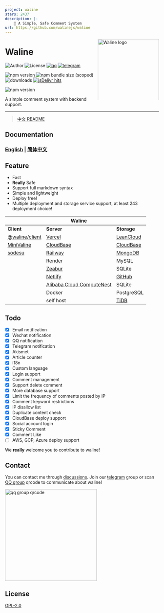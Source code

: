 ```yaml
---
project: waline
stars: 2437
description: |-
    💬 A Simple, Safe Comment System
url: https://github.com/walinejs/waline
---
```


<!-- markdownlint-disable MD033 MD041 -->

<img src="./assets/logo.png" width="200" align="right" alt="Waline logo" />

# Waline

![Author](https://img.shields.io/badge/author-lizheming,%20Mr.Hope-blue?style=for-the-badge) ![License](https://img.shields.io/github/license/walinejs/waline?style=for-the-badge) [![qq](https://img.shields.io/badge/qq-waline交流群-f75137?logo=TencentQQ&style=for-the-badge)](https://jq.qq.com/?_wv=1027&k=bKoVBppG) [![telegram](https://img.shields.io/badge/telegram-walinejs-2ca5e0?logo=telegram&style=for-the-badge)](https://t.me/walinejs)

![npm version](https://img.shields.io/npm/v/@waline/client?color=critical&logo=npm&style=flat-square&label=@waline/client) ![npm bundle size (scoped)](https://img.shields.io/bundlephobia/minzip/@waline/client?style=flat-square&label=@waline/client%20size) ![downloads](https://img.shields.io/npm/dm/@waline/vercel?style=flat-square&label=@waline/client%20downloads) [![jsDelivr hits](https://data.jsdelivr.com/v1/package/npm/@waline/client/badge)](https://www.jsdelivr.com/package/npm/@waline/client)

![npm version](https://img.shields.io/npm/v/@waline/vercel?color=critical&logo=npm&style=flat-square&label=@waline/vercel)

A simple comment system with backend support.

---

> [中文 README](https://github.com/walinejs/waline/blob/main/README_CN.md)

## Documentation

### [English](https://waline.js.org/en/) | [简体中文](https://waline.js.org/)

## Feature

- Fast
- **Really** Safe
- Support full markdown syntax
- Simple and lightweight
- Deploy free!
- Multiple deployment and storage service support, at least 243 deployment choice!

|                                                 | Waline                                                              |                                    |
| ----------------------------------------------- | ------------------------------------------------------------------- | ---------------------------------- |
| **Client**                                      | **Server**                                                          | **Storage**                        |
| [@waline/client](https://waline.js.org)         | [Vercel](https://vercel.com)                                        | [LeanCloud](https://leancloud.app) |
| [MiniValine](https://minivaline.js.org/)        | [CloudBase](https://cloudbase.net/)                                 | [CloudBase](https://clodbase.net)  |
| [sodesu](https://github.com/BeiyanYunyi/sodesu) | [Railway](https://railway.app)                                      | [MongoDB](https://mongodb.com)     |
|                                                 | [Render](https://render.com)                                        | MySQL                              |
|                                                 | [Zeabur](https://zeabur.com)                                        | SQLite                             |
|                                                 | [Netlify](https://netlify.com)                                      | [GitHub](https://github.com)       |
|                                                 | [Alibaba Cloud ComputeNest](https://computenest.console.aliyun.com) | SQLite                             |
|                                                 | Docker                                                              | PostgreSQL                         |
|                                                 | self host                                                           | [TiDB](https://tidbcloud.com/)     |

## Todo

- [x] Email notification
- [x] Wechat notification
- [x] QQ notification
- [x] Telegram notification
- [x] Akismet
- [x] Article counter
- [x] i18n
- [x] Custom language
- [x] Login support
- [x] Comment management
- [x] Support delete comment
- [x] More database support
- [x] Limit the frequency of comments posted by IP
- [x] Comment keyword restrictions
- [x] IP disallow list
- [x] Duplicate content check
- [x] CloudBase deploy support
- [x] Social account login
- [x] Sticky Comment
- [x] Comment Like
- [ ] AWS, GCP, Azure deploy support

We **really** welcome you to contribute to waline!

## Contact

You can contact me through [discussions](https://github.com/walinejs/waline/discussions). Join our [telegram](https://t.me/walinejs) group or scan [QQ group](https://qm.qq.com/cgi-bin/qm/qr?k=rPZvq_EBfwQa6QZX7sToVlhH49c6ed0R&jump_from=webapi) qrcode to communicate about waline!

<a href="https://qm.qq.com/cgi-bin/qm/qr?k=rPZvq_EBfwQa6QZX7sToVlhH49c6ed0R&jump_from=webapi" target="_blank">
  <img src="./assets/qqgroup.jpg" width="300" alt="qq group qrcode" />
</a>

## License

[GPL-2.0](https://github.com/lizheming/Waline/blob/main/LICENSE)

